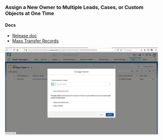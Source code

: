 ### Assign a New Owner to Multiple Leads, Cases, or Custom Objects at One Time

#### Docs
- [Release doc](https://releasenotes.docs.salesforce.com/en-us/winter19/release-notes/rn_lex_change_owner.htm)
- [Mass Transfer Records](https://help.salesforce.com/articleView?id=admin_transfer.htm&type=5)

![Change Ownership](img/change-ownership-1.png)
